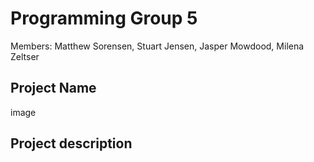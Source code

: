 # Programming Group 5

Members: Matthew Sorensen, Stuart Jensen, Jasper Mowdood, Milena Zeltser

## Project Name

image

## Project description

